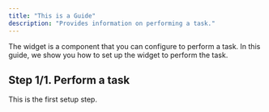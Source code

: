 ```yaml
---
title: "This is a Guide"
description: "Provides information on performing a task."
---
```


The widget is a component that you can configure to perform a task. In this
guide, we show you how to set up the widget to perform the task.

## Step 1/1. Perform a task

This is the first setup step.
